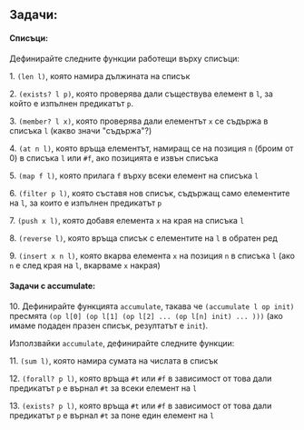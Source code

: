 ## Задачи:
#### Списъци:
Дефинирайте следните функции работещи върху списъци:

1\. `(len l)`, която намира дължината на списък

2\. `(exists? l p)`, която проверява дали съществува елемент в `l`, за който
е изпълнен предикатът `p`.

3\. `(member? l x)`, която проверява дали елементът `x` се съдържа в списъка `l`
(какво значи "съдържа"?)

4\. `(at n l)`, която връща елементът, намиращ се на позиция `n` (броим от 0)
в списъка `l` или `#f`, ако позицията е извън списъка

5\. `(map f l)`, която прилага `f` върху всеки елемент на списъка `l`

6\. `(filter p l)`, която съставя нов списък, съдържащ само елементите на `l`,
за които е изпълнен предикатът `p`

7\. `(push x l)`, която добавя елемента `x` на края на списъка `l`

8\. `(reverse l)`, която връща списък с елементите на `l` в обратен ред

9\. `(insert x n l)`, която вкарва елемента `x` на позиция `n` в списъка `l`
(ако `n` е след края на `l`, вкарваме `x` накрая)

#### Задачи с accumulate:

10\. Дефинирайте функцията `accumulate`, такава че `(accumulate l op init)` пресмята `(op l[0] (op l[1] (op l[2] ... (op l[n] init) ... )))`
(ако имаме подаден празен списък, резултатът е `init`).

Използвайки `accumulate`, дефинирайте следните функции:


11\. `(sum l)`, която намира сумата на числата в списък

12\. `(forall? p l)`, която връща `#t` или `#f` в зависимост от това дали предикатът `p` е върнал `#t` за всеки елемент на `l`

13\. `(exists? p l)`, която връща `#t` или `#f` в зависимост от това дали предикатът `p` е върнал `#t` за поне един елемент на `l`

